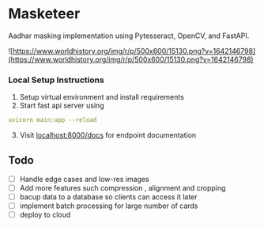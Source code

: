 # **Masketeer**

Aadhar masking implementation using Pytesseract, OpenCV, and FastAPI.

![https://www.worldhistory.org/img/r/p/500x600/15130.png?v=1642146798](https://www.worldhistory.org/img/r/p/500x600/15130.png?v=1642146798)

### Local Setup Instructions

1. Setup virtual environment and install requirements
2. Start fast api server using 

```yaml
uvicorn main:app --reload
```

3. Visit [localhost:8000/docs](http://localhost:8000/docs)  for endpoint documentation 

## Todo

- [ ]  Handle edge cases and low-res images
- [ ]  Add more features such compression , alignment and cropping
- [ ]  bacup data to a database so clients can access it later
- [ ]  implement batch processing for large number of cards
- [ ]  deploy to cloud
